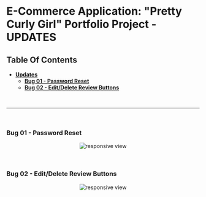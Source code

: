 # E-Commerce Application: "Pretty Curly Girl" Portfolio Project - UPDATES

<p id="welcome"></p>

## **Table Of Contents**

- [**Updates**](#updates)
  - [**Bug 01 - Password Reset**](#bug-01-password-reset)
  - [**Bug 02 - Edit/Delete Review Buttons**](#bug-02-edit/delete-review-buttons)

<br><hr><br>

### **Bug 01 - Password Reset**

<p align="center">
  <img src="#" alt="responsive view">
</p>

<br>

### **Bug 02 - Edit/Delete Review Buttons**

<p align="center">
  <img src="#" alt="responsive view">
</p>
